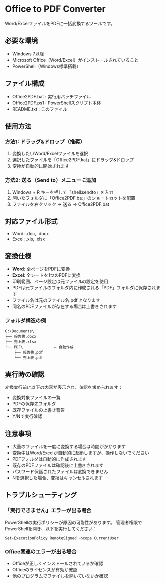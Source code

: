 # Office to PDF Converter

Word/ExcelファイルをPDFに一括変換するツールです。

## 必要な環境

- Windows 7以降
- Microsoft Office（Word/Excel）がインストールされていること
- PowerShell（Windows標準搭載）

## ファイル構成

- Office2PDF.bat  : 実行用バッチファイル
- Office2PDF.ps1  : PowerShellスクリプト本体
- README.txt      : このファイル

## 使用方法

### 方法1: ドラッグ&ドロップ（推奨）
1. 変換したいWord/Excelファイルを選択
2. 選択したファイルを「Office2PDF.bat」にドラッグ&ドロップ
3. 変換が自動的に開始されます

### 方法2: 送る（Send to）メニューに追加
1. Windows + R キーを押して「shell:sendto」を入力
2. 開いたフォルダに「Office2PDF.bat」のショートカットを配置
3. ファイルを右クリック → 送る → Office2PDF.bat

## 対応ファイル形式

- Word: .doc, .docx
- Excel: .xls, .xlsx

## 変換仕様

- **Word**: 全ページをPDFに変換
- **Excel**: 全シートを1つのPDFに変換
- 印刷範囲、ページ設定は元ファイルの設定を使用
- PDFは元ファイルのフォルダ内に作成される「PDF」フォルダに保存されます
- ファイル名は元のファイル名.pdf となります
- 同名のPDFファイルが存在する場合は上書きされます

### フォルダ構造の例
```
C:\Documents\
├── 報告書.docx
├── 売上表.xlsx
└── PDF\              ← 自動作成
    ├── 報告書.pdf
    └── 売上表.pdf
```

## 実行時の確認

変換実行前に以下の内容が表示され、確認を求められます：
- 変換対象ファイルの一覧
- PDFの保存先フォルダ
- 既存ファイルの上書き警告
- Y/Nで実行確認

## 注意事項

- 大量のファイルを一度に変換する場合は時間がかかります
- 変換中はWord/Excelが自動的に起動しますが、操作しないでください
- PDFフォルダは自動的に作成されます
- 既存のPDFファイルは確認後に上書きされます
- パスワード保護されたファイルは変換できません
- Nを選択した場合、変換はキャンセルされます

## トラブルシューティング

### 「実行できません」エラーが出る場合
PowerShellの実行ポリシーが原因の可能性があります。
管理者権限でPowerShellを開き、以下を実行してください：
```
Set-ExecutionPolicy RemoteSigned -Scope CurrentUser
```

### Office関連のエラーが出る場合
- Officeが正しくインストールされているか確認
- Officeのライセンスが有効か確認
- 他のプログラムでファイルを開いていないか確認
